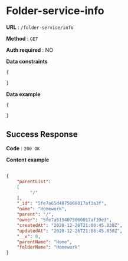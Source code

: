 # Folder-service-info 

**URL** : `/folder-service/info`

**Method** : `GET`

**Auth required** : NO

**Data constraints**

```json
{

}
```
**Data example**

```json
{
    
}
```

## Success Response

**Code** : `200 OK`

**Content example**

```json
	
{
	"parentList": 
	[
	     "/"
  	],
  	"_id": "5fe7a65d4075060017af3a3f",
  	"name": "Homework",
  	"parent": "/",
  	"owner": "5fe7a5194075060017af39e3",
  	"createdAt": "2020-12-26T21:08:45.030Z",
  	"updatedAt": "2020-12-26T21:08:45.030Z",
  	"__v": 0,
  	"parentName": "Home",
  	"folderName": "Homework"
}
	
```
